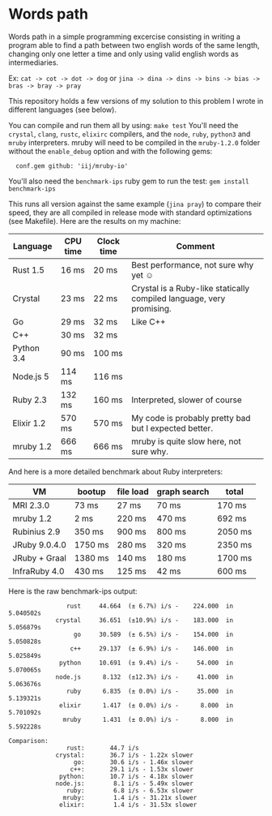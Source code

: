 # Words path

Words path in a simple programming excercise consisting in writing a program able to find a path between two english words of the same length, changing only one letter a time and only using valid english words as intermediaries.

Ex: `cat -> cot -> dot -> dog` or `jina -> dina -> dins -> bins -> bias -> bras -> bray -> pray`

This repository holds a few versions of my solution to this problem I wrote in different languages (see below).

You can compile and run them all by using: `make test`
You'll need the `crystal`, `clang`, `rustc`, `elixirc` compilers, and the `node`, `ruby`, `python3` and `mruby` interpreters. mruby will need to be compiled in the `mruby-1.2.0` folder without the `enable_debug` option and with the following gems:
```
  conf.gem github: 'iij/mruby-io'
```
You'll also need the `benchmark-ips` ruby gem to run the test: `gem install benchmark-ips`

This runs all version against the same example (`jina pray`) to compare their speed, they are all compiled in release mode with standard optimizations (see Makefile). Here are the results on my machine:

Language   | CPU time | Clock time | Comment
-----------|----------|------------|-------------------------------------------
Rust 1.5   |    16 ms |      20 ms | Best performance, not sure why yet ☺
Crystal    |    23 ms |      22 ms | Crystal is a Ruby-like statically compiled language, very promising.
Go         |    29 ms |      32 ms | Like C++
C++        |    30 ms |      32 ms |
Python 3.4 |    90 ms |     100 ms |
Node.js 5  |   114 ms |     116 ms |
Ruby 2.3   |   132 ms |     160 ms | Interpreted, slower of course
Elixir 1.2 |   570 ms |     570 ms | My code is probably pretty bad but I expected better.
mruby 1.2  |   666 ms |     666 ms | mruby is quite slow here, not sure why.

And here is a more detailed benchmark about Ruby interpreters:

 VM            |  bootup | file load | graph search |   total |
---------------|---------|-----------|--------------|---------|
 MRI 2.3.0     |   73 ms |     27 ms |        70 ms |  170 ms |
 mruby 1.2     |    2 ms |    220 ms |       470 ms |  692 ms |
 Rubinius 2.9  |  350 ms |    900 ms |       800 ms | 2050 ms |
 JRuby 9.0.4.0 | 1750 ms |    280 ms |       320 ms | 2350 ms |
 JRuby + Graal | 1380 ms |    140 ms |       180 ms | 1700 ms |
 InfraRuby 4.0 |  430 ms |    125 ms |        42 ms |  600 ms |

Here is the raw benchmark-ips output:

```
                rust     44.664  (± 6.7%) i/s -    224.000  in   5.040502s
             crystal     36.651  (±10.9%) i/s -    183.000  in   5.056879s
                  go     30.589  (± 6.5%) i/s -    154.000  in   5.050828s
                 c++     29.137  (± 6.9%) i/s -    146.000  in   5.025849s
              python     10.691  (± 9.4%) i/s -     54.000  in   5.070065s
             node.js      8.132  (±12.3%) i/s -     41.000  in   5.063676s
                ruby      6.835  (± 0.0%) i/s -     35.000  in   5.139321s
              elixir      1.417  (± 0.0%) i/s -      8.000  in   5.701092s
               mruby      1.431  (± 0.0%) i/s -      8.000  in   5.592228s

Comparison:
                rust:       44.7 i/s
             crystal:       36.7 i/s - 1.22x slower
                  go:       30.6 i/s - 1.46x slower
                 c++:       29.1 i/s - 1.53x slower
              python:       10.7 i/s - 4.18x slower
             node.js:        8.1 i/s - 5.49x slower
                ruby:        6.8 i/s - 6.53x slower
               mruby:        1.4 i/s - 31.21x slower
              elixir:        1.4 i/s - 31.53x slower
```